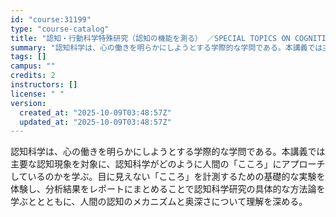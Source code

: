```yaml
---
id: "course:31199"
type: "course-catalog"
title: "認知・行動科学特殊研究（認知の機能を測る） ／SPECIAL TOPICS ON COGNITIVE AND BEHAVIORAL SCIENCES : EXPERIMENTAL RESEARCH IN COGNITIVE SCIENCE"
summary: "認知科学は、心の働きを明らかにしようとする学際的な学問である。本講義では主要な認知現象を対象に、認知科学がどのように人間の「こころ」にアプローチしているのかを学ぶ。目に見えない「こころ」を計測するための基礎的な実験を体験し、分析結果をレポー…"
tags: []
campus: ""
credits: 2
instructors: []
license: " "
version:
  created_at: "2025-10-09T03:48:57Z"
  updated_at: "2025-10-09T03:48:57Z"
---
```


認知科学は、心の働きを明らかにしようとする学際的な学問である。本講義では主要な認知現象を対象に、認知科学がどのように人間の「こころ」にアプローチしているのかを学ぶ。目に見えない「こころ」を計測するための基礎的な実験を体験し、分析結果をレポートにまとめることで認知科学研究の具体的な方法論を学ぶととともに、人間の認知のメカニズムと奥深さについて理解を深める。
